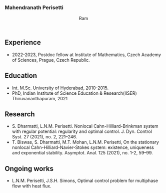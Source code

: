 ### Mahendranath Perisetti

<header>
   Ram
</header>


## Experience

* 2022-2023, Postdoc fellow at Institute of Mathematics, Czech Academy of Sciences, Prague, Czech Republic.

## Education

* Int. M.Sc. University of Hyderabad, 2010-2015.
* PhD, Indian Institute of Science Education & Research(IISER) Thiruvananthapuram, 2021

## Research
<ul>
<li>
   S. Dharmatti, L.N.M. Perisetti. Nonlocal Cahn-Hilliard-Brinkman system with regular potential: regularity and optimal control. J. Dyn. Control Syst. 27 (2021), no. 2, 221–246.
</li>
<li>
  T. Biswas, S. Dharmatti, M.T. Mohan, L.N.M. Perisetti, On the stationary nonlocal Cahn-Hilliard-Navier-Stokes system: existence, uniqueness and exponential stability. Asymptot. Anal. 125 (2021), no. 1-2, 59–99. 
</li>
</ul>

## Ongoing works

* L.N.M. Perisetti, J.S.H. Simons, Optimal control problem for multiphase flow with heat flux.  
